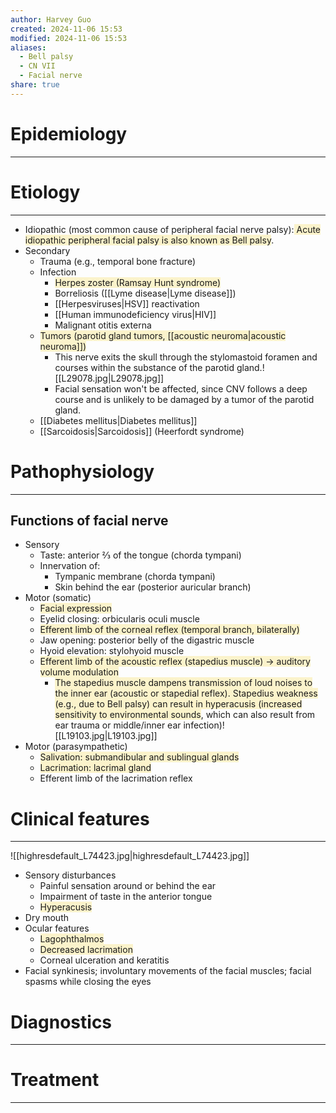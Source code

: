 ```yaml
---
author: Harvey Guo
created: 2024-11-06 15:53
modified: 2024-11-06 15:53
aliases:
  - Bell palsy
  - CN VII
  - Facial nerve
share: true
---
```

# Epidemiology
---


# Etiology
---
- Idiopathic (most common cause of peripheral facial nerve palsy):<span style="background:rgba(240, 200, 0, 0.2)"> Acute idiopathic peripheral facial palsy is also known as Bell palsy</span>.
- Secondary
	- Trauma (e.g., temporal bone fracture) 
	- Infection
		- <span style="background:rgba(240, 200, 0, 0.2)">Herpes zoster (Ramsay Hunt syndrome)</span>
		- Borreliosis ([[Lyme disease|Lyme disease]]) 
		- [[Herpesviruses|HSV]] reactivation
		- [[Human immunodeficiency virus|HIV]]
		- Malignant otitis externa
	- <span style="background:rgba(240, 200, 0, 0.2)">Tumors (parotid gland tumors, [[acoustic neuroma|acoustic neuroma]])</span>
		- This nerve exits the skull through the stylomastoid foramen and courses within the substance of the parotid gland.![[L29078.jpg|L29078.jpg]]
		- Facial sensation won't be affected, since CNV follows a deep course and is unlikely to be damaged by a tumor of the parotid gland.
	- [[Diabetes mellitus|Diabetes mellitus]]
	- [[Sarcoidosis|Sarcoidosis]] (Heerfordt syndrome) 

# Pathophysiology
---
## Functions of facial nerve
- Sensory
	- Taste: anterior ⅔ of the tongue (chorda tympani)
	- Innervation of:
		- Tympanic membrane (chorda tympani)
		- Skin behind the ear (posterior auricular branch)
- Motor (somatic)
	- <span style="background:rgba(240, 200, 0, 0.2)">Facial expression</span>
	- Eyelid closing: orbicularis oculi muscle
	- <span style="background:rgba(240, 200, 0, 0.2)">Efferent limb of the corneal reflex (temporal branch, bilaterally)</span>
	- Jaw opening: posterior belly of the digastric muscle
	- Hyoid elevation: stylohyoid muscle
	- <span style="background:rgba(240, 200, 0, 0.2)">Efferent limb of the acoustic reflex (stapedius muscle) → auditory volume modulation</span>
		- <span style="background:rgba(240, 200, 0, 0.2)">The stapedius muscle dampens transmission of loud noises to the inner ear (acoustic or stapedial reflex). Stapedius weakness (e.g., due to Bell palsy) can result in hyperacusis (increased sensitivity to environmental sounds</span>, which can also result from ear trauma or middle/inner ear infection)![[L19103.jpg|L19103.jpg]]
- Motor (parasympathetic)
	- <span style="background:rgba(240, 200, 0, 0.2)">Salivation: submandibular and sublingual glands</span>
	- <span style="background:rgba(240, 200, 0, 0.2)">Lacrimation: lacrimal gland</span>
	- Efferent limb of the lacrimation reflex

# Clinical features
---
![[highresdefault_L74423.jpg|highresdefault_L74423.jpg]]
- Sensory disturbances
	- Painful sensation around or behind the ear
	- Impairment of taste in the anterior tongue
	- <span style="background:rgba(240, 200, 0, 0.2)">Hyperacusis</span>
- Dry mouth
- Ocular features
	- <span style="background:rgba(240, 200, 0, 0.2)">Lagophthalmos</span>
	- <span style="background:rgba(240, 200, 0, 0.2)">Decreased lacrimation</span>
	- Corneal ulceration and keratitis
- Facial synkinesis; involuntary movements of the facial muscles; facial spasms while closing the eyes
# Diagnostics
---


# Treatment
---

